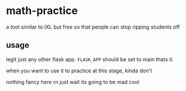 # math-practice
a tool similar to IXL but free so that people can stop ripping students off

## usage

legit just any other flask app. `FLASK_APP` should be set to main thats it. 

when you want to use it to practice at this stage, kinda don't

nothing fancy here rn just wait its going to be mad cool 
